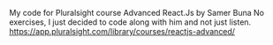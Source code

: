My code for Pluralsight course Advanced React.Js by Samer Buna
No exercises, I just decided to code along with him and not just listen.
https://app.pluralsight.com/library/courses/reactjs-advanced/
